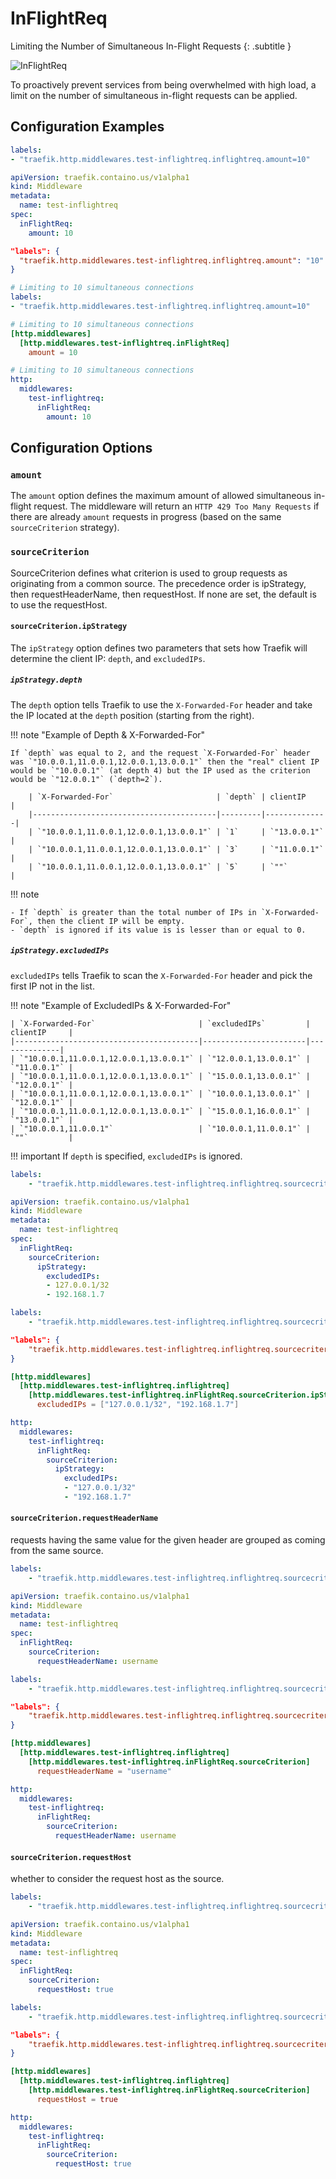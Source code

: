 # InFlightReq

Limiting the Number of Simultaneous In-Flight Requests
{: .subtitle }

![InFlightReq](../assets/img/middleware/inflightreq.png)

To proactively prevent services from being overwhelmed with high load, a limit on the number of simultaneous in-flight requests can be applied.

## Configuration Examples

```yaml tab="Docker"
labels:
- "traefik.http.middlewares.test-inflightreq.inflightreq.amount=10"
```

```yaml tab="Kubernetes"
apiVersion: traefik.containo.us/v1alpha1
kind: Middleware
metadata:
  name: test-inflightreq
spec:
  inFlightReq:
    amount: 10
```

```json tab="Marathon"
"labels": {
  "traefik.http.middlewares.test-inflightreq.inflightreq.amount": "10"
}
```

```yaml tab="Rancher"
# Limiting to 10 simultaneous connections
labels:
- "traefik.http.middlewares.test-inflightreq.inflightreq.amount=10"
```

```toml tab="File (TOML)"
# Limiting to 10 simultaneous connections
[http.middlewares]
  [http.middlewares.test-inflightreq.inFlightReq]
    amount = 10 
```

```yaml tab="File (YAML)"
# Limiting to 10 simultaneous connections
http:
  middlewares:
    test-inflightreq:
      inFlightReq:
        amount: 10 
```

## Configuration Options

### `amount`

The `amount` option defines the maximum amount of allowed simultaneous in-flight request.
The middleware will return an `HTTP 429 Too Many Requests` if there are already `amount` requests in progress (based on the same `sourceCriterion` strategy).

### `sourceCriterion`
 
SourceCriterion defines what criterion is used to group requests as originating
from a common source. The precedence order is ipStrategy, then requestHeaderName,
then requestHost.
If none are set, the default is to use the requestHost.

#### `sourceCriterion.ipStrategy`

The `ipStrategy` option defines two parameters that sets how Traefik will determine the client IP: `depth`, and `excludedIPs`.

##### `ipStrategy.depth`

The `depth` option tells Traefik to use the `X-Forwarded-For` header and take the IP located at the `depth` position (starting from the right).

!!! note "Example of Depth & X-Forwarded-For"

    If `depth` was equal to 2, and the request `X-Forwarded-For` header was `"10.0.0.1,11.0.0.1,12.0.0.1,13.0.0.1"` then the "real" client IP would be `"10.0.0.1"` (at depth 4) but the IP used as the criterion would be `"12.0.0.1"` (`depth=2`).

        | `X-Forwarded-For`                       | `depth` | clientIP     |
        |-----------------------------------------|---------|--------------|
        | `"10.0.0.1,11.0.0.1,12.0.0.1,13.0.0.1"` | `1`     | `"13.0.0.1"` |
        | `"10.0.0.1,11.0.0.1,12.0.0.1,13.0.0.1"` | `3`     | `"11.0.0.1"` |
        | `"10.0.0.1,11.0.0.1,12.0.0.1,13.0.0.1"` | `5`     | `""`         |

!!! note

    - If `depth` is greater than the total number of IPs in `X-Forwarded-For`, then the client IP will be empty.
    - `depth` is ignored if its value is is lesser than or equal to 0.

##### `ipStrategy.excludedIPs`

`excludedIPs` tells Traefik to scan the `X-Forwarded-For` header and pick the first IP not in the list.

!!! note "Example of ExcludedIPs & X-Forwarded-For"

    | `X-Forwarded-For`                       | `excludedIPs`         | clientIP     |
    |-----------------------------------------|-----------------------|--------------|
    | `"10.0.0.1,11.0.0.1,12.0.0.1,13.0.0.1"` | `"12.0.0.1,13.0.0.1"` | `"11.0.0.1"` |
    | `"10.0.0.1,11.0.0.1,12.0.0.1,13.0.0.1"` | `"15.0.0.1,13.0.0.1"` | `"12.0.0.1"` |
    | `"10.0.0.1,11.0.0.1,12.0.0.1,13.0.0.1"` | `"10.0.0.1,13.0.0.1"` | `"12.0.0.1"` |
    | `"10.0.0.1,11.0.0.1,12.0.0.1,13.0.0.1"` | `"15.0.0.1,16.0.0.1"` | `"13.0.0.1"` |
    | `"10.0.0.1,11.0.0.1"`                   | `"10.0.0.1,11.0.0.1"` | `""`         |

!!! important
    If `depth` is specified, `excludedIPs` is ignored.

```yaml tab="Docker"
labels:
    - "traefik.http.middlewares.test-inflightreq.inflightreq.sourcecriterion.ipstrategy.excludedips=127.0.0.1/32, 192.168.1.7"
```

```yaml tab="Kubernetes"
apiVersion: traefik.containo.us/v1alpha1
kind: Middleware
metadata:
  name: test-inflightreq
spec:
  inFlightReq:
    sourceCriterion:
      ipStrategy:
        excludedIPs:
        - 127.0.0.1/32
        - 192.168.1.7
```

```yaml tab="Rancher"
labels:
    - "traefik.http.middlewares.test-inflightreq.inflightreq.sourcecriterion.ipstrategy.excludedips=127.0.0.1/32, 192.168.1.7"
```

```json tab="Marathon"
"labels": {
    "traefik.http.middlewares.test-inflightreq.inflightreq.sourcecriterion.ipstrategy.excludedips": "127.0.0.1/32, 192.168.1.7"
}
```

```toml tab="File (TOML)"
[http.middlewares]
  [http.middlewares.test-inflightreq.inflightreq]
    [http.middlewares.test-inflightreq.inFlightReq.sourceCriterion.ipStrategy]
      excludedIPs = ["127.0.0.1/32", "192.168.1.7"]
```

```yaml tab="File (YAML)"
http:
  middlewares:
    test-inflightreq:
      inFlightReq:
        sourceCriterion:
          ipStrategy:
            excludedIPs:
            - "127.0.0.1/32"
            - "192.168.1.7"
```

#### `sourceCriterion.requestHeaderName`

requests having the same value for the given header are grouped as coming from the same source.

```yaml tab="Docker"
labels:
    - "traefik.http.middlewares.test-inflightreq.inflightreq.sourcecriterion.requestheadername=username"
```

```yaml tab="Kubernetes"
apiVersion: traefik.containo.us/v1alpha1
kind: Middleware
metadata:
  name: test-inflightreq
spec:
  inFlightReq:
	sourceCriterion:
      requestHeaderName: username
```

```yaml tab="Rancher"
labels:
    - "traefik.http.middlewares.test-inflightreq.inflightreq.sourcecriterion.requestheadername=username"
```

```json tab="Marathon"
"labels": {
    "traefik.http.middlewares.test-inflightreq.inflightreq.sourcecriterion.requestheadername": "username"
}
```

```toml tab="File (TOML)"
[http.middlewares]
  [http.middlewares.test-inflightreq.inflightreq]
    [http.middlewares.test-inflightreq.inFlightReq.sourceCriterion]
      requestHeaderName = "username"
```

```yaml tab="File (YAML)"
http:
  middlewares:
    test-inflightreq:
      inFlightReq:
        sourceCriterion:
          requestHeaderName: username
```

#### `sourceCriterion.requestHost`

whether to consider the request host as the source.

```yaml tab="Docker"
labels:
    - "traefik.http.middlewares.test-inflightreq.inflightreq.sourcecriterion.requesthost=true"
```

```yaml tab="Kubernetes"
apiVersion: traefik.containo.us/v1alpha1
kind: Middleware
metadata:
  name: test-inflightreq
spec:
  inFlightReq:
    sourceCriterion:
      requestHost: true
```

```yaml tab="Rancher"
labels:
    - "traefik.http.middlewares.test-inflightreq.inflightreq.sourcecriterion.requesthost=true"
```

```json tab="Marathon"
"labels": {
    "traefik.http.middlewares.test-inflightreq.inflightreq.sourcecriterion.requesthost": "true"
}
```

```toml tab="File (TOML)"
[http.middlewares]
  [http.middlewares.test-inflightreq.inflightreq]
    [http.middlewares.test-inflightreq.inFlightReq.sourceCriterion]
      requestHost = true
```

```yaml tab="File (YAML)"
http:
  middlewares:
    test-inflightreq:
      inFlightReq:
        sourceCriterion:
          requestHost: true
```